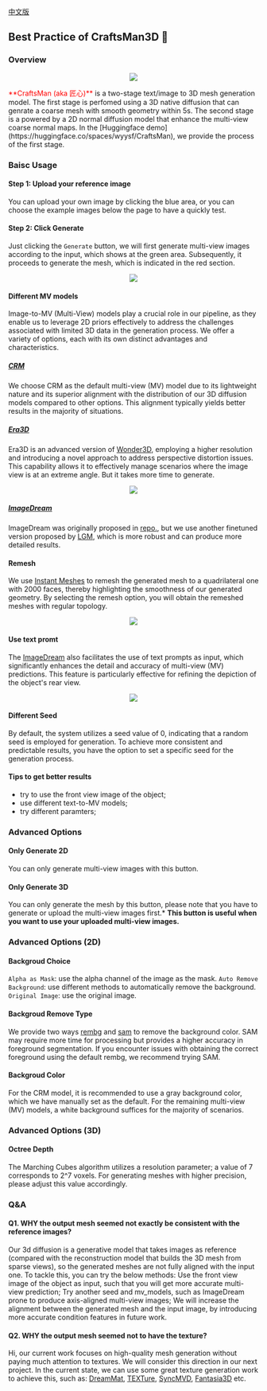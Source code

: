 [中文版](tutorial_zh.md)
## Best Practice of CraftsMan3D :notebook:

### Overview
<p align="center">
  <img src="asset/tutorial_overview.jpg" >
</p>
<font color="red">**CraftsMan (aka 匠心)**</font> is a two-stage text/image to 3D mesh generation model. The first stage is perfomed using a 3D native diffusion that can genrate a coarse mesh with smooth geometry within 5s. The second stage is a powered by a 2D normal diffusion model that enhance the multi-view coarse normal maps.
In the [Huggingface demo](https://huggingface.co/spaces/wyysf/CraftsMan),
we provide the process of the first stage.

### Baisc Usage

#### Step 1: Upload your reference image
You can upload your own image by clicking the blue area, or you can choose the example images below the page to have a quickly test.

#### Step 2: Click Generate
Just clicking the `Generate` button, we will first generate multi-view images according to the input, which shows at the green area. Subsequently, it proceeds to generate the mesh, which is indicated in the red section.
<p align="center">
  <img src="asset/tutorial_generation.jpg" >
</p>

#### Different MV models
Image-to-MV (Multi-View) models play a crucial role in our pipeline, as they enable us to leverage 2D priors effectively to address the challenges associated with limited 3D data in the generation process. We offer a variety of options, each with its own distinct advantages and characteristics.

##### [CRM](https://github.com/thu-ml/CRM)
We choose CRM as the default multi-view (MV) model due to its lightweight nature and its superior alignment with the distribution of our 3D diffusion models compared to other options. This alignment typically yields better results in the majority of situations.


##### [Era3D](https://github.com/pengHTYX/Era3D)
Era3D is an advanced version of [Wonder3D](https://github.com/xxlong0/Wonder3D/tree/main), employing a higher resolution and introducing a novel approach to address perspective distortion issues. This capability allows it to effectively manage scenarios where the image view is at an extreme angle. But it takes more time to generate.
<p align="center">
  <img src="asset/tutorial_era3d.jpg" >
</p>

##### [ImageDream](https://github.com/3DTopia/LGM)
ImageDream was originally proposed in [repo.](https://image-dream.github.io/), 
but we use another finetuned version proposed by [LGM](https://github.com/3DTopia/LGM), 
which is more robust and can produce more detailed results.

#### Remesh
We use [Instant Meshes](https://github.com/wjakob/instant-meshes/tree/master) to remesh the generated mesh to a quadrilateral one with 2000 faces, thereby highlighting the smoothness of our generated geometry. 
By selecting the remesh option, you will obtain the remeshed meshes with regular topology.
<p align="center">
  <img src="asset/tutorial_remesh.jpg" >
</p>

#### Use text promt
The [ImageDream](https://github.com/3DTopia/LGM) also facilitates the use of text prompts as input, which significantly enhances the detail and accuracy of multi-view (MV) predictions. This feature is particularly effective for refining the depiction of the object's rear view.
<p align="center">
  <img src="asset/tutorial_text_prompt.jpg" >
</p>

#### Different Seed

By default, the system utilizes a seed value of 0, indicating that a random seed is employed for generation. To achieve more consistent and predictable results, you have the option to set a specific seed for the generation process.

#### Tips to get better results
- try to use the front view image of the object;
- use different text-to-MV models;
- try different paramters;

### Advanced Options

#### Only Generate 2D
You can only generate multi-view images with this button.

#### Only Generate 3D
You can only generate the mesh by this button, please note that you have to generate or upload the multi-view images first.*
**This button is useful when you want to use your uploaded multi-view images.**

### Advanced Options (2D)

#### Backgroud Choice

`Alpha as Mask`: use the alpha channel of the image as the mask.
`Auto Remove Background`: use different methods to automatically remove the background.
`Original Image`: use the original image.

#### Backgroud Remove Type
We provide two ways [rembg](https://github.com/danielgatis/rembg) and [sam](https://github.com/facebookresearch/segment-anything) to remove the background color. SAM may require more time for processing but provides a higher accuracy in foreground segmentation. If you encounter issues with obtaining the correct foreground using the default rembg, we recommend trying SAM.

#### Backgroud Color
For the CRM model, it is recommended to use a gray background color, which we have manually set as the default. For the remaining multi-view (MV) models, a white background suffices for the majority of scenarios.

### Advanced Options (3D)

#### Octree Depth
The Marching Cubes algorithm utilizes a resolution parameter; a value of 7 corresponds to 2^7 voxels. For generating meshes with higher precision, please adjust this value accordingly.

### Q&A

#### Q1. WHY the output mesh seemed not exactly be consistent with the reference images?
Our 3d diffusion is a generative model that takes images as reference (compared with the reconstruction model that builds the 3D mesh from sparse views), so the generated meshes are not fully aligned with the input one.
To tackle this, you can try the below methods:
Use the front view image of the object as input, such that you will get more accurate multi-view prediction;
Try another seed and mv_models, such as ImageDream prone to produce axis-aligned multi-view images;
We will increase the alignment between the generated mesh and the input image, by introducing more accurate condition features in future work.

#### Q2. WHY the output mesh seemed not to have the texture?

Hi, our current work focuses on high-quality mesh generation without paying much attention to textures. We will consider this direction in our next project. In the current state, we can use some great texture generation work to achieve this, such as: [DreamMat](https://github.com/zzzyuqing/DreamMat?tab=readme-ov-file), [TEXTure](https://github.com/TEXTurePaper/TEXTurePaper), [SyncMVD](https://github.com/LIU-Yuxin/SyncMVD), [Fantasia3D](https://github.com/Gorilla-Lab-SCUT/Fantasia3D) etc.
